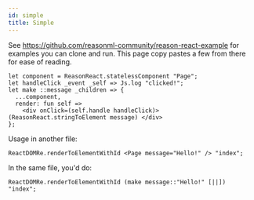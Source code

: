 ```yaml
---
id: simple
title: Simple
---
```


See https://github.com/reasonml-community/reason-react-example for examples you can clone and run. This page copy pastes a few from there for ease of reading.

```reason
let component = ReasonReact.statelessComponent "Page";
let handleClick _event _self => Js.log "clicked!";
let make ::message _children => {
  ...component,
  render: fun self =>
    <div onClick=(self.handle handleClick)> (ReasonReact.stringToElement message) </div>
};
```

Usage in another file:

```reason
ReactDOMRe.renderToElementWithId <Page message="Hello!" /> "index";
```

In the same file, you'd do:

```reason
ReactDOMRe.renderToElementWithId (make message::"Hello!" [||]) "index";
```
